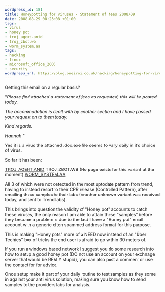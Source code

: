 ```yaml
--- 
wordpress_id: 181
title: Honeypotting for viruses - Statement of fees 2008/09
date: 2008-08-29 08:23:08 +01:00
tags: 
- virus
- honey pot
- troj_agent.anid
- troj_zbot.wb
- worm_system.aa
tags: 
- hacking
- linux
- microsoft_office_2003
- security
wordpress_url: https://blog.oneiroi.co.uk/hacking/honeypotting-for-viruses-statement-of-fees-200809
---
```

Getting this email on a regular basis?

"<em>Please find attached a statement of fees as requested, this will be
posted today.</em>

<em>The accommodation is dealt with by another section and I have passed
your request on to them today.</em>

<em>Kind regards.</em>

<em>Hannah </em>"

Yes it is a virus the attached .doc.exe file seems to vary daily in it's choice of virus.

So far it has been:

<a href="https://www.trendmicro.com/vinfo/virusencyclo/default5.asp?VName=TROJ_AGENT.ANID">TROJ_AGENT.ANID</a>
TROJ_ZBOT.WB (No page exists for this variant at the moment)
<a href="https://www.trendmicro.com/vinfo/virusencyclo/default5.asp?VName=WORM_SYSTEM.AA">WORM_SYSTEM.AA</a>

All 3 of which were not detected in the most uptodate pattern from trend, having to instead resort to their CPR release (Controlled Pattern), after emailing these samples to their labs (Another unknown variant was received today, and sent to Trend labs).

This brings into question the validity of "Honey pot" accounts to catch these viruses, the only reason I am able to attain these "samples" before they become a problem is due to the fact I have a "Honey pot" email account with a generic often spammed address format for this purpose.

This is making "Honey pots" more of a NEED now instead of an "Über Techies" box of tricks the end user is afraid to go within 30 meters of.

If you run a windows based network I suggest you do some research into how to setup a good honey pot (DO not use an account on your exchnage server that would be REALY stupid), you can also post a comment or use the contact for for advice.

Once setup make it part of your daily routine to test samples as they some in against your anti virus solution, making sure you know how to send samples to the providers labs for analysis.
